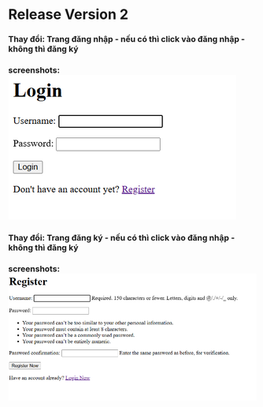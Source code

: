 # Release Version 2

### **Thay đổi**: Trang đăng nhập - nếu có thì click vào đăng nhập - không thì đăng ký
### **screenshots**: ![alt text](image1.png)

### **Thay đổi**: Trang đăng ký - nếu có thì click vào đăng nhập - không thì đăng ký
### **screenshots**: ![alt text](image2.png)
